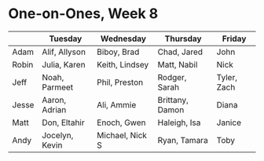 # One-on-Ones, Week 8

| | Tuesday | Wednesday | Thursday | Friday |
|-|-|-|-|-|
| Adam | Alif, Allyson | Biboy, Brad | Chad, Jared | John |
| Robin | Julia, Karen | Keith, Lindsey | Matt, Nabil | Nick |
| Jeff | Noah, Parmeet | Phil, Preston | Rodger, Sarah | Tyler, Zach |
| Jesse | Aaron, Adrian | Ali, Ammie | Brittany, Damon | Diana |
| Matt | Don, Eltahir | Enoch, Gwen | Haleigh, Isa | Janice |
| Andy | Jocelyn, Kevin | Michael, Nick S | Ryan, Tamara | Toby |
